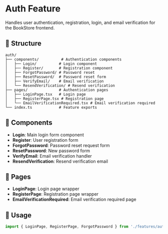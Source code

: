 # Auth Feature

Handles user authentication, registration, login, and email verification for the BookStore frontend.

## 📁 Structure

```
auth/
├── components/          # Authentication components
│   ├── Login/          # Login component
│   ├── Register/       # Registration component
│   ├── ForgotPassword/ # Password reset
│   ├── ResetPassword/  # Password reset form
│   ├── VerifyEmail/    # Email verification
│   └── ResendVerification/ # Resend verification
├── pages/              # Authentication pages
│   ├── LoginPage.tsx   # Login page
│   ├── RegisterPage.tsx # Registration page
│   └── EmailVerificationRequired.tsx # Email verification required
└── index.ts            # Feature exports
```

## 🔧 Components

- **Login**: Main login form component
- **Register**: User registration form
- **ForgotPassword**: Password reset request form
- **ResetPassword**: New password form
- **VerifyEmail**: Email verification handler
- **ResendVerification**: Resend verification email

## 📄 Pages

- **LoginPage**: Login page wrapper
- **RegisterPage**: Registration page wrapper
- **EmailVerificationRequired**: Email verification required page

## 🔗 Usage

```typescript
import { LoginPage, RegisterPage, ForgotPassword } from './features/auth';
```
